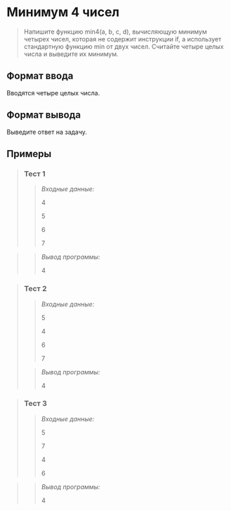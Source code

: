 # Минимум 4 чисел

>Напишите функцию min4(a, b, c, d), вычисляющую минимум четырех чисел, которая не содержит инструкции if, а использует стандартную функцию min от двух чисел. Считайте четыре целых числа и выведите их минимум.
>   
## Формат ввода

 Вводятся четыре целых числа.

## Формат вывода

 Выведите ответ на задачу.


 ## Примеры
>
>### **Тест 1**
>
>>*Входные данные:*
>>
>> 4
>>
>> 5
>> 
>> 6
>>
>> 7
> 

>>*Вывод программы:*
>>
>>4
> 

>### Тест 2
>
>>*Входные данные:*
>>
>> 5
>>
>> 4
>> 
>> 6
>>
>> 7
> 
>>*Вывод программы:*
>>
>> 4


>### Тест 3
>
>>*Входные данные:*
>>
>> 5
>>
>> 7
>> 
>> 4
>>
>> 6

>>*Вывод программы:*
>> 
>> 4

